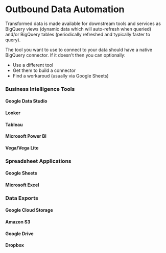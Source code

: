 # Outbound Data Automation
Transformed data is made available for downstream tools and services as BigQuery views (dynamic data which will auto-refresh when queried) and/or BigQuery tables (periodically refreshed and typically faster to query).  

The tool you want to use to connect to your data should have a native BigQuery connector.  If it doesn't then you can optionally:



* Use a different tool
* Get them to build a connector
* Find a workaroud (usually via Google Sheets)



### Business Intelligence Tools
#### Google Data Studio
#### Looker
#### Tableau
#### Microsoft Power BI
#### Vega/Vega Lite

### Spreadsheet Applications
#### Google Sheets
#### Microsoft Excel


### Data Exports
#### Google Cloud Storage
#### Amazon S3
#### Google Drive
#### Dropbox